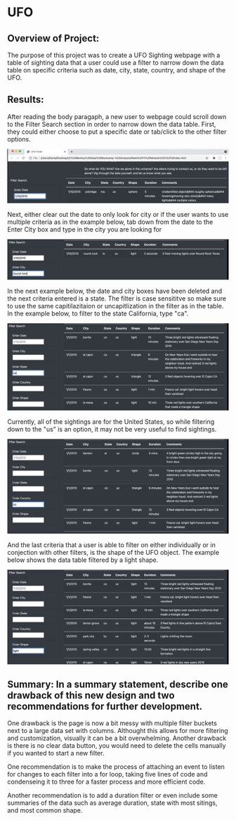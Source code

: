 # UFO


## Overview of Project:
The purpose of this project was to create a UFO Sighting webpage with a table of sighting data that a user could use a filter to narrow down the data table on specific criteria such as date, city, state, country, and shape of the UFO.  </br>

## Results: 
After reading the body paragaph, a new user to webpage could scroll down to the Filter Search section in order to narrow down the data table.  First, they could either choose to put a specific date or tab/click to the other filter options. </br> 

![Screenshot](https://github.com/daniethecreator/UFO/blob/main/static/images/UFO_ENTER_DATE_FILTER.png)

Next, either clear out the date to only look for city or if the user wants to use multiple criteria as in the example below, tab down from the date to the Enter City box and type in the city you are looking for </br>

![Screenshot](https://github.com/daniethecreator/UFO/blob/main/static/images/UFO_ENTER_CITY_FILTER.png)


In the next example below, the date and city boxes have been deleted and the next criteria entered is a state. The filter is case sensititve so make sure to use the same capitilazitaion or uncapitlization in the filter as in the table. In the example below, to filter to the state California, type "ca".  </br>

![Screenshot](https://github.com/daniethecreator/UFO/blob/main/static/images/UFO_ENTER_STATE_FILTER_CA.png)

Currently, all of the sightings are for the United States, so while filtering down to the "us" is an option, it may not be very useful to find sightings.  </br>

![Screenshot](https://github.com/daniethecreator/UFO/blob/main/static/images/UFO_ENTER_COUNTRY_FILTER_US.png)

And the last criteria that a user is able to filter on either individually or in conjection with other filters, is the shape of the UFO object. The example below shows the data table filtered by a light shape. </br>

![Screenshot](https://github.com/daniethecreator/UFO/blob/main/static/images/UFO_ENTER_SHAPE_FILTER_LIGHT.png)

## Summary: In a summary statement, describe one drawback of this new design and two recommendations for further development.

One drawback is the page is now a bit messy with multiple filter buckets next to a large data set with columns.  Althought this allows for more filtering and customization, visually it can be a bit overwhelming. Another drawback is there is no clear data button, you would need to delete the cells manually if you wanted to start a new filter. </br>

One recommendation is to make the process of attaching an event to listen for changes to each filter into a for loop, taking five lines of code and condenseing it to three for a faster process and more efficient code.  </br>

Another recommendation is to add a duration filter or even include some summaries of the data such as average duration, state with most sitings, and most common shape.  </br>
